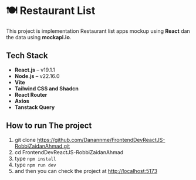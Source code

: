 # 🍽️ Restaurant List

This project is implementation Restaurant list apps mockup using **React** dan the data using **mockapi.io**.

## Tech Stack

- **React.js** – v19.1.1
- **Node.js** – v22.16.0
- **Vite**
- **Tailwind CSS and Shadcn**
- **React Router**
- **Axios**
- **Tanstack Query**

## How to run The project

1. git clone <https://github.com/Danannme/FrontendDevReactJS-RobbiZaidanAhmad.git>
2. cd FrontendDevReactJS-RobbiZaidanAhmad
3. type `npm install`
4. type `npm run dev`
5. and then you can check the project at <http://localhost:5173>
